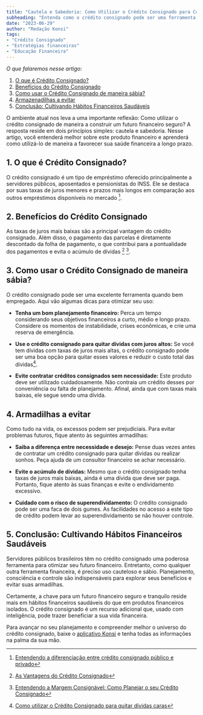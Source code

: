 ```yaml
---
title: "Cautela e Sabedoria: Como Utilizar o Crédito Consignado para Construir um Futuro Financeiro Seguro"
subheading: "Entenda como o crédito consignado pode ser uma ferramenta a favor de sua segurança financeira e como evitar armadilhas"
date: "2023-06-29"
author: "Redação Konsi"
tags:
- "Crédito Consignado"
- "Estratégias financeiras"
- "Educação Financeira"
---
```


_O que falaremos nesse artigo:_
1. [O que é Crédito Consignado?](#1-o-que-é-crédito-consignado)
2. [Benefícios do Crédito Consignado](#2-benefícios-do-crédito-consignado)
3. [Como usar o Crédito Consignado de maneira sábia?](#3-como-usar-o-crédito-consignado-de-maneira-sábia)
4. [Armazenadilhas a evitar](#4-armadilhas-a-evitar)
5. [Conclusão: Cultivando Hábitos Financeiros Saudáveis](#5-conclusão-cultivando-hábitos-financeiros-saudáveis)

O ambiente atual nos leva a uma importante reflexão: Como utilizar o crédito consignado de maneira a construir um futuro financeiro seguro? A resposta reside em dois princípios simples: cautela e sabedoria. Nesse artigo, você entenderá melhor sobre este produto financeiro e aprenderá como utilizá-lo de maneira a favorecer sua saúde financeira a longo prazo.

## 1. O que é Crédito Consignado?

O crédito consignado é um tipo de empréstimo oferecido principalmente a servidores públicos, aposentados e pensionistas do INSS. Ele se destaca por suas taxas de juros menores e prazos mais longos em comparação aos outros empréstimos disponíveis no mercado [^1^].

## 2. Benefícios do Crédito Consignado

As taxas de juros mais baixas são a principal vantagem do crédito consignado. Além disso, o pagamento das parcelas é diretamente descontado da folha de pagamento, o que contribui para a pontualidade dos pagamentos e evita o acúmulo de dívidas [^2^] [^3^].

## 3. Como usar o Crédito Consignado de maneira sábia?

O crédito consignado pode ser uma excelente ferramenta quando bem empregado. Aqui vão algumas dicas para otimizar seu uso:

- **Tenha um bom planejamento financeiro:** Perca um tempo considerando seus objetivos financeiros a curto, médio e longo prazo. Considere os momentos de instabilidade, crises econômicas, e crie uma reserva de emergência.
   
- **Use o crédito consignado para quitar dívidas com juros altos:** Se você tem dívidas com taxas de juros mais altas, o crédito consignado pode ser uma boa opção para quitar esses valores e reduzir o custo total das dívidas[^4^].

- **Evite contratar créditos consignados sem necessidade:** Este produto deve ser utilizado cuidadosamente. Não contraia um crédito desses por conveniência ou falta de planejamento. Afinal, ainda que com taxas mais baixas, ele segue sendo uma dívida.

## 4. Armadilhas a evitar

Como tudo na vida, os excessos podem ser prejudiciais. Para evitar problemas futuros, fique atento às seguintes armadilhas:

- **Saiba a diferença entre necessidade e desejo:** Pense duas vezes antes de contratar um crédito consignado para quitar dívidas ou realizar sonhos. Peça ajuda de um consultor financeiro se achar necessário.

- **Evite o acúmulo de dívidas:** Mesmo que o crédito consignado tenha taxas de juros mais baixas, ainda é uma dívida que deve ser paga. Portanto, fique atento às suas finanças e evite o endividamento excessivo.

- **Cuidado com o risco de superendividamento:** O crédito consignado pode ser uma faca de dois gumes. As facilidades no acesso a este tipo de crédito podem levar ao superendividamento se não houver controle.

## 5. Conclusão: Cultivando Hábitos Financeiros Saudáveis

Servidores públicos brasileiros têm no crédito consignado uma poderosa ferramenta para otimizar seu futuro financeiro. Entretanto, como qualquer outra ferramenta financeira, é preciso uso cauteloso e sábio. Planejamento, consciência e controle são indispensáveis para explorar seus benefícios e evitar suas armadilhas.

Certamente, a chave para um futuro financeiro seguro e tranquilo reside mais em hábitos financeiros saudáveis do que em produtos financeiros isolados. O crédito consignado é um recurso adicional que, usado com inteligência, pode trazer beneficiar a sua vida financeira.

Para avançar no seu planejamento e compreender melhor o universo do crédito consignado, baixe o [aplicativo Konsi](https://konsi.com.br/app-download) e tenha todas as informações na palma da sua mão.

[^1^]: [Entendendo a diferenciação entre crédito consignado público e privado](https://konsi.com.br/postagens/entenda-diferenca-consignado-publico-privado)
[^2^]: [As Vantagens do Crédito Consignado](https://konsi.com.br/postagens/vantagens-do-credito-consignado-por-que-escolher)
[^3^]: [Entendendo a Margem Consignável: Como Planejar o seu Crédito Consignado](https://konsi.com.br/postagens/entendendo-margem-consignavel)
[^4^]: [Como utilizar o Crédito Consignado para quitar dívidas caras](https://konsi.com.br/postagens/como-usar-o-credito-consignado-para-quitar-dividas-caras)